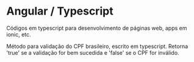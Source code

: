 # Angular / Typescript
Códigos em typescript para desenvolvimento de páginas web, apps em ionic, etc.

Método para validação do CPF brasileiro, escrito em typescript. Retorna 'true' se a validação for bem sucedida e 'false' se o CPF for inválido.
